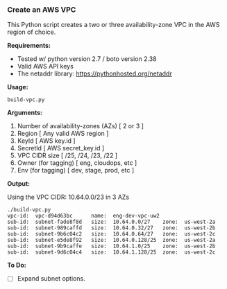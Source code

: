 ### Create an AWS VPC

This Python script creates a two or three availability-zone VPC in the AWS region of choice.

**Requirements:**

* Tested w/ python version 2.7 / boto version 2.38
* Valid AWS API keys
* The netaddr library: https://pythonhosted.org/netaddr

**Usage:**

```
build-vpc.py
```

**Arguments:**

1. Number of availability-zones (AZs) [ 2 or 3 ]
2. Region [ Any valid AWS region ]
3. KeyId [ AWS key.id ]
4. SecretId [ AWS secret_key.id ]
5. VPC CIDR size [ /25, /24, /23, /22 ]
6. Owner (for tagging) [ eng, cloudops, etc ]
7. Env (for tagging) [ dev, stage, prod, etc ]

**Output:**

Using the VPC CIDR: 10.64.0.0/23 in 3 AZs

```
./build-vpc.py
vpc-id:  vpc-d94d63bc      name:  eng-dev-vpc-uw2
sub-id:  subnet-fade8f8d   size:  10.64.0.0/27    zone:  us-west-2a
sub-id:  subnet-989caffd   size:  10.64.0.32/27   zone:  us-west-2b
sub-id:  subnet-9b6c04c2   size:  10.64.0.64/27   zone:  us-west-2c
sub-id:  subnet-e5de8f92   size:  10.64.0.128/25  zone:  us-west-2a
sub-id:  subnet-9b9caffe   size:  10.64.1.0/25    zone:  us-west-2b
sub-id:  subnet-9d6c04c4   size:  10.64.1.128/25  zone:  us-west-2c
```

**To Do:**

- [ ] Expand subnet options.
